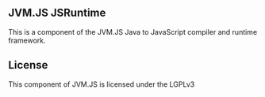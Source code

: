 JVM.JS JSRuntime
----------------
This is a component of the JVM.JS Java to JavaScript compiler and runtime framework.

License
-------
This component of JVM.JS is licensed under the LGPLv3
